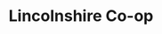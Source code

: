 ---
title: "Lincolnshire Co-op"
url: /lincoln/lincolnshire-co-op-skellingthorpe-road/
shop: supermarket
---